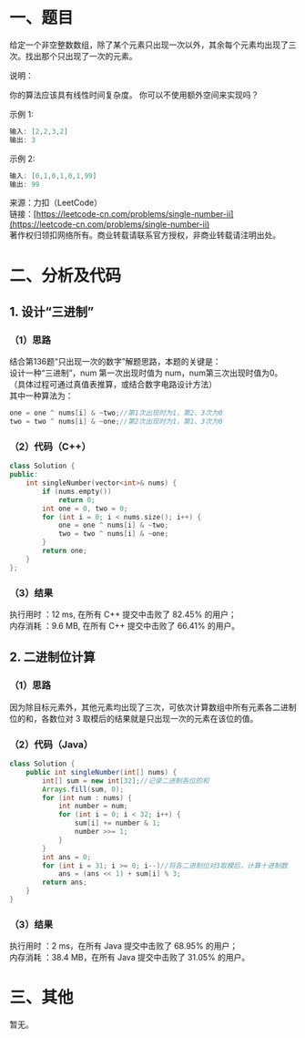 # 一、题目
给定一个非空整数数组，除了某个元素只出现一次以外，其余每个元素均出现了三次。找出那个只出现了一次的元素。  
  
说明：  
  
你的算法应该具有线性时间复杂度。 你可以不使用额外空间来实现吗？  
  
示例 1:  
```c++
输入: [2,2,3,2]
输出: 3
```
示例 2:  
```c++
输入: [0,1,0,1,0,1,99]
输出: 99
```
来源：力扣（LeetCode）  
链接：[https://leetcode-cn.com/problems/single-number-ii](https://leetcode-cn.com/problems/single-number-ii)  
著作权归领扣网络所有。商业转载请联系官方授权，非商业转载请注明出处。  
# 二、分析及代码
## 1. 设计“三进制”
### （1）思路
结合第136题“只出现一次的数字”解题思路，本题的关键是：  
设计一种“三进制”，num 第一次出现时值为 num，num第三次出现时值为0。  
（具体过程可通过真值表推算，或结合数字电路设计方法）  
其中一种算法为：  
```c++
one = one ^ nums[i] & ~two;//第1次出现时为1，第2、3次为0
two = two ^ nums[i] & ~one;//第2次出现时为1，第1、3次为0
```
### （2）代码（C++）
```cpp
class Solution {
public:
    int singleNumber(vector<int>& nums) {
        if (nums.empty())
            return 0;
        int one = 0, two = 0;
        for (int i = 0; i < nums.size(); i++) {
            one = one ^ nums[i] & ~two;
            two = two ^ nums[i] & ~one;
        }
        return one;        
    }
};
```
### （3）结果
执行用时 ：12 ms, 在所有 C++ 提交中击败了 82.45% 的用户；  
内存消耗 ：9.6 MB, 在所有 C++ 提交中击败了 66.41% 的用户。  
## 2. 二进制位计算
### （1）思路
因为除目标元素外，其他元素均出现了三次，可依次计算数组中所有元素各二进制位的和，各数位对 3 取模后的结果就是只出现一次的元素在该位的值。      
### （2）代码（Java）
```java
class Solution {
    public int singleNumber(int[] nums) {
        int[] sum = new int[32];//记录二进制各位的和
        Arrays.fill(sum, 0);
        for (int num : nums) {
            int number = num;
            for (int i = 0; i < 32; i++) {
                sum[i] += number & 1;
                number >>= 1;
            }
        }
        int ans = 0;
        for (int i = 31; i >= 0; i--)//将各二进制位对3取模后，计算十进制数
            ans = (ans << 1) + sum[i] % 3;
        return ans;
    }
}
```
### （3）结果
执行用时 ：2 ms，在所有 Java 提交中击败了 68.95% 的用户；    
内存消耗 ：38.4 MB，在所有 Java 提交中击败了 31.05% 的用户。      
# 三、其他
暂无。  
